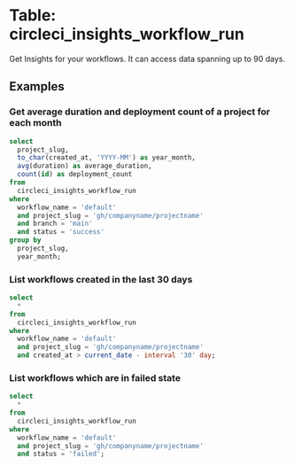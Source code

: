 # Table: circleci_insights_workflow_run

Get Insights for your workflows. It can access data spanning up to 90 days.

## Examples

### Get average duration and deployment count of a project for each month

```sql
select
  project_slug,
  to_char(created_at, 'YYYY-MM') as year_month,
  avg(duration) as average_duration,
  count(id) as deployment_count
from
  circleci_insights_workflow_run
where
  workflow_name = 'default'
  and project_slug = 'gh/companyname/projectname'
  and branch = 'main'
  and status = 'success'
group by
  project_slug,
  year_month;
```

### List workflows created in the last 30 days

```sql
select
  *
from
  circleci_insights_workflow_run
where
  workflow_name = 'default'
  and project_slug = 'gh/companyname/projectname'
  and created_at > current_date - interval '30' day;
```

### List workflows which are in failed state

```sql
select
  *
from
  circleci_insights_workflow_run 
where
  workflow_name = 'default'
  and project_slug = 'gh/companyname/projectname'
  and status = 'failed';
```
